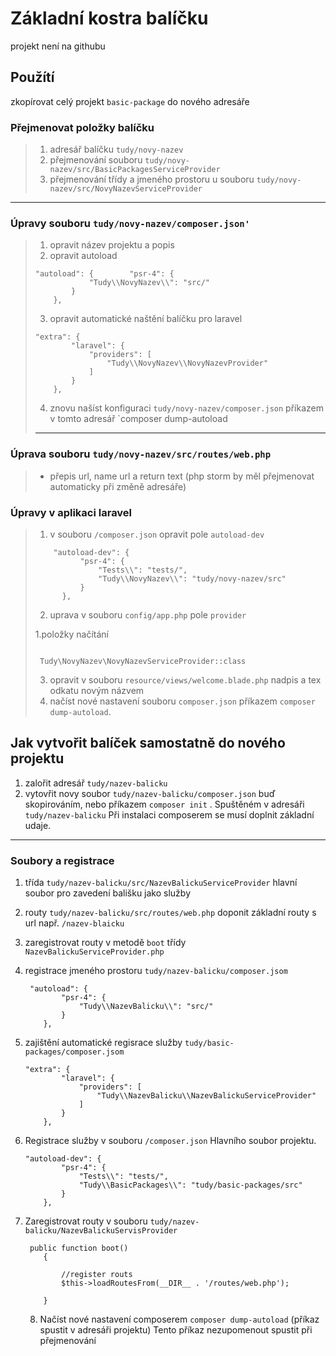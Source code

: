 # Základní kostra balíčku

projekt není na githubu

## Použítí

zkopírovat celý projekt `basic-package` do nového adresáře

### Přejmenovat položky balíčku

> 1. adresář balíčku `tudy/novy-nazev`
> 2. přejmenování souboru `tudy/novy-nazev/src/BasicPackagesServiceProvider`
> 3. přejmenování třídy a jmeného prostoru u souboru `tudy/novy-nazev/src/NovyNazevServiceProvider`

---

### Úpravy souboru `tudy/novy-nazev/composer.json'`

> 1. opravit název projektu a popis
> 2. opravit autoload
>
> ```
> "autoload": {        "psr-4": {
>             "Tudy\\NovyNazev\\": "src/"
>         }
>     },
>
> ```
>
> 3. opravit automatické naštění balíčku pro laravel
>
> ```
> "extra": {
>         "laravel": {
>             "providers": [
>                 "Tudy\\NovyNazev\\NovyNazevProvider"
>             ]
>         }
>     },
>
> ```
>
> 4. znovu našíst konfiguraci `tudy/novy-nazev/composer.json` příkazem v tomto adresář `composer dump-autoload
>
> ---

### Úprava souboru `tudy/novy-nazev/src/routes/web.php`

> - přepis url, name url a return text (php storm by měl přejmenovat automaticky při změně adresáře)

### Úpravy v aplikaci laravel

> 1. v souboru `/composer.json` opravit pole `autoload-dev`
>
> ```
>     "autoload-dev": {
>           "psr-4": {
>               "Tests\\": "tests/",
>               "Tudy\\NovyNazev\\": "tudy/novy-nazev/src"
>           }
>       },
> ```
>
> 2. uprava v souboru `config/app.php` pole `provider`
>
> 1.položky načítání
>
> ```
>
>  Tudy\NovyNazev\NovyNazevServiceProvider::class
>
> ````
>
> 3. opravit v souboru `resource/views/welcome.blade.php` nadpis a tex odkatu novým názvem
> 4. načíst nové nastavení souboru `composer.json` příkazem `composer dump-autoload`.





## Jak vytvořit balíček samostatně do nového projektu

1. zalořit adresář  `tudy/nazev-balicku`
2. vytovřit novy soubor `tudy/nazev-balicku/composer.json` buď skopirováním, nebo příkazem `composer init` . Spuštěném
   v adresáři `tudy/nazev-balicku` Při instalaci composerem se musí doplnit základní udaje.

---

### Soubory a registrace

1. třída `tudy/nazev-balicku/src/NazevBalickuServiceProvider` hlavní soubor pro zavedení bališku jako služby
2. routy `tudy/nazev-balicku/src/routes/web.php` doponit základní routy s url např. `/nazev-blaicku`
3. zaregistrovat routy v metodě `boot` třídy `NazevBalickuServiceProvider.php`
4. registrace jmeného prostoru `tudy/nazev-balicku/composer.jsom`

   ```
    "autoload": {
           "psr-4": {
               "Tudy\\NazevBalicku\\": "src/"
           }
       },
   ```
5. zajištění automatické regisrace služby  `tudy/basic-packages/composer.jsom`

   ```
   "extra": {
           "laravel": {
               "providers": [
                   "Tudy\\NazevBalicku\\NazevBalickuServiceProvider"
               ]
           }
       },
   ```
6. Registrace služby v souboru `/composer.json` Hlavního soubor projektu.

   ```
   "autoload-dev": {
           "psr-4": {
               "Tests\\": "tests/",
               "Tudy\\BasicPackages\\": "tudy/basic-packages/src"
           }
       },
   ```
7. Zaregistrovat routy v souboru `tudy/nazev-balicku/NazevBalickuServisProvider`

   ```
    public function boot()
       {

           //register routs
           $this->loadRoutesFrom(__DIR__ . '/routes/web.php');

       }
   ```
   8. Načíst nové nastavení composerem `composer dump-autoload` (příkaz spustit v adresáři
      projektu) Tento příkaz nezupomenout spustit při přejmenování
